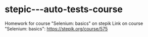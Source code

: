 # stepic---auto-tests-course
Homework for course "Selenium: basics" on stepik
Link on course "Selenium: basics": https://stepik.org/course/575